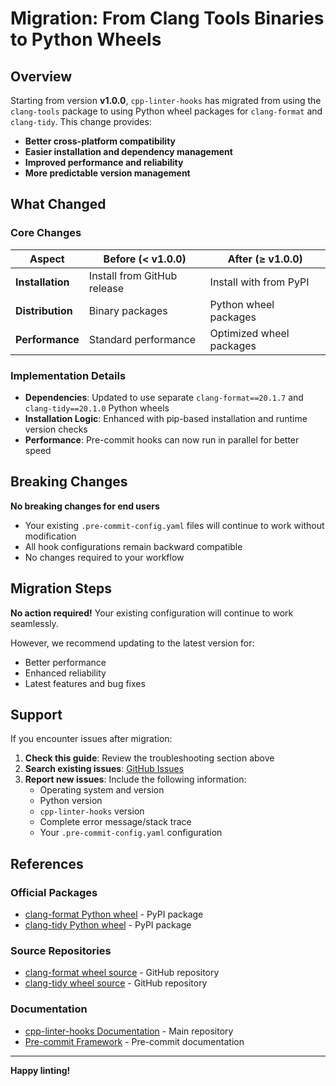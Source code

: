# Migration: From Clang Tools Binaries to Python Wheels

## Overview

Starting from version **v1.0.0**, `cpp-linter-hooks` has migrated from using the `clang-tools` package to using Python wheel packages for `clang-format` and `clang-tidy`. This change provides:

- **Better cross-platform compatibility**
- **Easier installation and dependency management**
- **Improved performance and reliability**
- **More predictable version management**

## What Changed

### Core Changes

| Aspect | Before (< v1.0.0) | After (≥ v1.0.0) |
|--------|-------------------|-------------------|
| **Installation** | Install from GitHub release | Install with from PyPI |
| **Distribution** | Binary packages | Python wheel packages |
| **Performance** | Standard performance | Optimized wheel packages |

### Implementation Details

- **Dependencies**: Updated to use separate `clang-format==20.1.7` and `clang-tidy==20.1.0` Python wheels
- **Installation Logic**: Enhanced with pip-based installation and runtime version checks
- **Performance**: Pre-commit hooks can now run in parallel for better speed

## Breaking Changes

**No breaking changes for end users**

- Your existing `.pre-commit-config.yaml` files will continue to work without modification
- All hook configurations remain backward compatible
- No changes required to your workflow

## Migration Steps

**No action required!** Your existing configuration will continue to work seamlessly.

However, we recommend updating to the latest version for:
- Better performance
- Enhanced reliability
- Latest features and bug fixes

## Support

If you encounter issues after migration:

1. **Check this guide**: Review the troubleshooting section above
2. **Search existing issues**: [GitHub Issues](https://github.com/cpp-linter/cpp-linter-hooks/issues)
3. **Report new issues**: Include the following information:
   - Operating system and version
   - Python version
   - `cpp-linter-hooks` version
   - Complete error message/stack trace
   - Your `.pre-commit-config.yaml` configuration

## References

### Official Packages
- [clang-format Python wheel](https://pypi.org/project/clang-format/) - PyPI package
- [clang-tidy Python wheel](https://pypi.org/project/clang-tidy/) - PyPI package

### Source Repositories
- [clang-format wheel source](https://github.com/ssciwr/clang-format-wheel) - GitHub repository
- [clang-tidy wheel source](https://github.com/ssciwr/clang-tidy-wheel) - GitHub repository

### Documentation
- [cpp-linter-hooks Documentation](https://github.com/cpp-linter/cpp-linter-hooks) - Main repository
- [Pre-commit Framework](https://pre-commit.com/) - Pre-commit documentation

---

**Happy linting!**
